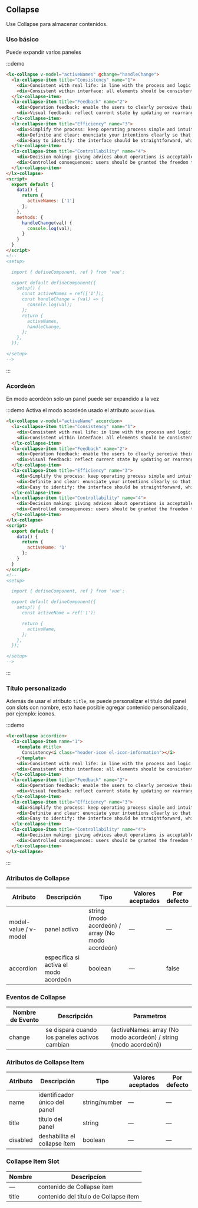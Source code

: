 ## Collapse

Use Collapse para almacenar contenidos.

### Uso básico

Puede expandir varios paneles

:::demo
```html
<lx-collapse v-model="activeNames" @change="handleChange">
  <lx-collapse-item title="Consistency" name="1">
    <div>Consistent with real life: in line with the process and logic of real life, and comply with languages and habits that the users are used to;</div>
    <div>Consistent within interface: all elements should be consistent, such as: design style, icons and texts, position of elements, etc.</div>
  </lx-collapse-item>
  <lx-collapse-item title="Feedback" name="2">
    <div>Operation feedback: enable the users to clearly perceive their operations by style updates and interactive effects;</div>
    <div>Visual feedback: reflect current state by updating or rearranging elements of the page.</div>
  </lx-collapse-item>
  <lx-collapse-item title="Efficiency" name="3">
    <div>Simplify the process: keep operating process simple and intuitive;</div>
    <div>Definite and clear: enunciate your intentions clearly so that the users can quickly understand and make decisions;</div>
    <div>Easy to identify: the interface should be straightforward, which helps the users to identify and frees them from memorizing and recalling.</div>
  </lx-collapse-item>
  <lx-collapse-item title="Controllability" name="4">
    <div>Decision making: giving advices about operations is acceptable, but do not make decisions for the users;</div>
    <div>Controlled consequences: users should be granted the freedom to operate, including canceling, aborting or terminating current operation.</div>
  </lx-collapse-item>
</lx-collapse>
<script>
  export default {
    data() {
      return {
        activeNames: ['1']
      };
    },
    methods: {
      handleChange(val) {
        console.log(val);
      }
    }
  }
</script>
<!--
<setup>

  import { defineComponent, ref } from 'vue';

  export default defineComponent({
    setup() {
      const activeNames = ref(['1']);
      const handleChange = (val) => {
        console.log(val);
      };
      return {
        activeNames,
        handleChange,
      };
    },
  });

</setup>
-->
```
:::

### Acordeón

En modo acordeón sólo un panel puede ser expandido a la vez

:::demo Activa el modo acordeón usado el atributo `accordion`.
```html
<lx-collapse v-model="activeName" accordion>
  <lx-collapse-item title="Consistency" name="1">
    <div>Consistent with real life: in line with the process and logic of real life, and comply with languages and habits that the users are used to;</div>
    <div>Consistent within interface: all elements should be consistent, such as: design style, icons and texts, position of elements, etc.</div>
  </lx-collapse-item>
  <lx-collapse-item title="Feedback" name="2">
    <div>Operation feedback: enable the users to clearly perceive their operations by style updates and interactive effects;</div>
    <div>Visual feedback: reflect current state by updating or rearranging elements of the page.</div>
  </lx-collapse-item>
  <lx-collapse-item title="Efficiency" name="3">
    <div>Simplify the process: keep operating process simple and intuitive;</div>
    <div>Definite and clear: enunciate your intentions clearly so that the users can quickly understand and make decisions;</div>
    <div>Easy to identify: the interface should be straightforward, which helps the users to identify and frees them from memorizing and recalling.</div>
  </lx-collapse-item>
  <lx-collapse-item title="Controllability" name="4">
    <div>Decision making: giving advices about operations is acceptable, but do not make decisions for the users;</div>
    <div>Controlled consequences: users should be granted the freedom to operate, including canceling, aborting or terminating current operation.</div>
  </lx-collapse-item>
</lx-collapse>
<script>
  export default {
    data() {
      return {
        activeName: '1'
      };
    }
  }
</script>
<!--
<setup>

  import { defineComponent, ref } from 'vue';

  export default defineComponent({
    setup() {
      const activeName = ref('1');

      return {
        activeName,
      };
    },
  });

</setup>
-->
```
:::

### Título personalizado

Además de usar el atributo `title`, se puede personalizar el título del panel con slots con nombre, esto hace posible agregar contenido personalizado, por ejemplo: iconos.

:::demo
```html
<lx-collapse accordion>
  <lx-collapse-item name="1">
    <template #title>
      Consistency<i class="header-icon el-icon-information"></i>
    </template>
    <div>Consistent with real life: in line with the process and logic of real life, and comply with languages and habits that the users are used to;</div>
    <div>Consistent within interface: all elements should be consistent, such as: design style, icons and texts, position of elements, etc.</div>
  </lx-collapse-item>
  <lx-collapse-item title="Feedback" name="2">
    <div>Operation feedback: enable the users to clearly perceive their operations by style updates and interactive effects;</div>
    <div>Visual feedback: reflect current state by updating or rearranging elements of the page.</div>
  </lx-collapse-item>
  <lx-collapse-item title="Efficiency" name="3">
    <div>Simplify the process: keep operating process simple and intuitive;</div>
    <div>Definite and clear: enunciate your intentions clearly so that the users can quickly understand and make decisions;</div>
    <div>Easy to identify: the interface should be straightforward, which helps the users to identify and frees them from memorizing and recalling.</div>
  </lx-collapse-item>
  <lx-collapse-item title="Controllability" name="4">
    <div>Decision making: giving advices about operations is acceptable, but do not make decisions for the users;</div>
    <div>Controlled consequences: users should be granted the freedom to operate, including canceling, aborting or terminating current operation.</div>
  </lx-collapse-item>
</lx-collapse>
```
:::

### Atributos de Collapse
| Atributo  | Descripción                           | Tipo                                     | Valores aceptados | Por defecto |
| --------- | ------------------------------------- | ---------------------------------------- | ----------------- | ----------- |
| model-value / v-model     | panel activo                          | string (modo acordeón) / array (No modo acordeón) | —                 | —           |
| accordion | especifica si activa el modo acordeón | boolean                                  | —                 | false       |

### Eventos de Collapse
| Nombre de Evento | Descripción                              | Parametros                               |
| ---------------- | ---------------------------------------- | ---------------------------------------- |
| change           | se dispara cuando los paneles activos cambian | (activeNames: array (No modo acordeón) / string (modo acordeón)) |


### Atributos de Collapse Item
| Atributo | Descripción                   | Tipo          | Valores aceptados | Por defecto |
| -------- | ----------------------------- | ------------- | ----------------- | ----------- |
| name     | identificador único del panel | string/number | —                 | —           |
| title    | título del panel              | string        | —                 | —           |
| disabled | deshabilita el collapse ítem  | boolean       | —                 | —           |

### Collapse Item Slot
| Nombre | Descripcíon |
|--- | ---|
| — | contenido de Collapse ítem |
| title | contenido del título de Collapse ítem |

